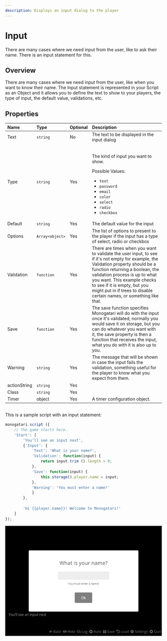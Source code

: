 ```yaml
---
description: Displays an input dialog to the player
---
```


# Input

There are many cases where we need input from the user, like to ask their name. There is an input statement for this.

## Overview <a id="overview"></a>

There are many cases where we need input from the user, like when you want to know their name.  The Input statement is represented in your Script as an Object and it allows you to define the text to show to your players, the type of input, the default value, validations, etc.

## Properties

<table>
  <thead>
    <tr>
      <th style="text-align:left">Name</th>
      <th style="text-align:left">Type</th>
      <th style="text-align:left">Optional</th>
      <th style="text-align:left">Description</th>
    </tr>
  </thead>
  <tbody>
    <tr>
      <td style="text-align:left">Text</td>
      <td style="text-align:left"><code>string</code>
      </td>
      <td style="text-align:left">No</td>
      <td style="text-align:left">The text to be displayed in the input dialog</td>
    </tr>
    <tr>
      <td style="text-align:left">Type</td>
      <td style="text-align:left"><code>string</code>
      </td>
      <td style="text-align:left">Yes</td>
      <td style="text-align:left">
        <p></p>
        <p>
          <br />The kind of input you want to show.</p>
        <p></p>
        <p>Possible Values:</p>
        <ul>
          <li><code>text</code>
          </li>
          <li><code>password</code>
          </li>
          <li><code>email</code>
          </li>
          <li><code>color</code>
          </li>
          <li><code>select</code>
          </li>
          <li><code>radio</code>
          </li>
          <li><code>checkbox</code>
          </li>
        </ul>
      </td>
    </tr>
    <tr>
      <td style="text-align:left">Default</td>
      <td style="text-align:left"><code>string </code>
      </td>
      <td style="text-align:left">Yes</td>
      <td style="text-align:left">The default value for the input</td>
    </tr>
    <tr>
      <td style="text-align:left">Options</td>
      <td style="text-align:left"><code>Array&lt;object&gt;</code>
      </td>
      <td style="text-align:left">Yes</td>
      <td style="text-align:left">The list of options to present to the player if the input has a type of
        select, radio or checkbox</td>
    </tr>
    <tr>
      <td style="text-align:left">Validation</td>
      <td style="text-align:left"><code>function</code>
      </td>
      <td style="text-align:left">Yes</td>
      <td style="text-align:left">There are times when you want to validate the user input, to see if it&apos;s
        not empty for example, the Validation property should be a function returning
        a boolean, the validation process is up to what you want. This example
        checks to see if it is empty, but you might put in if trees to disable
        certain names, or something like that.</td>
    </tr>
    <tr>
      <td style="text-align:left">Save</td>
      <td style="text-align:left"><code>function</code>
      </td>
      <td style="text-align:left">Yes</td>
      <td style="text-align:left">The save function specifies Monogatari will do with the input once it&apos;s
        validated, normally you would save it on storage, but you can do whatever
        you want with it, the save property is then a function that receives the
        input, what you do with it is also up to you.</td>
    </tr>
    <tr>
      <td style="text-align:left">Warning</td>
      <td style="text-align:left"><code>string</code>
      </td>
      <td style="text-align:left">Yes</td>
      <td style="text-align:left">The message that will be shown in case the input fails the validation,
        something useful for the player to know what you expect from them.</td>
    </tr>
    <tr>
      <td style="text-align:left">actionString</td>
      <td style="text-align:left"><code>string</code>
      </td>
      <td style="text-align:left">Yes</td>
      <td style="text-align:left"></td>
    </tr>
    <tr>
      <td style="text-align:left">Class</td>
      <td style="text-align:left"><code>string</code>
      </td>
      <td style="text-align:left">Yes</td>
      <td style="text-align:left"></td>
    </tr>
    <tr>
      <td style="text-align:left">Timer</td>
      <td style="text-align:left">object</td>
      <td style="text-align:left">Yes</td>
      <td style="text-align:left">A timer configuration object.</td>
    </tr>
  </tbody>
</table>

## 







This is a sample script with an input statement:

```javascript
monogatari.script ({
    // The game starts here.
    'Start': [
        'You’ll see an input next',
        {'Input': {
            'Text': 'What is your name?',
            'Validation': function(input) {
                return input.trim ().length > 0;
            },
            'Save': function(input) {
                this.storage().player.name = input;
            },
            'Warning': 'You must enter a name!'
            }
        },

        'Hi {{player.name}}! Welcome to Monogatari!'
    ]
});
```

![The Input panel, displaying its warning after clicking &quot;Ok&quot; without entering in any text.](../.gitbook/assets/image%20%286%29.png)

